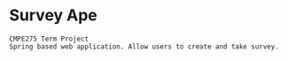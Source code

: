 # Survey Ape
```
CMPE275 Term Project
Spring based web application. Allow users to create and take survey.
```

